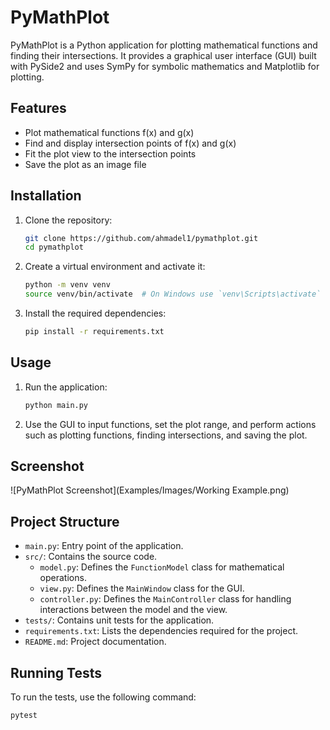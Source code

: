 # PyMathPlot

PyMathPlot is a Python application for plotting mathematical functions and finding their intersections. It provides a graphical user interface (GUI) built with PySide2 and uses SymPy for symbolic mathematics and Matplotlib for plotting.

## Features

- Plot mathematical functions f(x) and g(x)
- Find and display intersection points of f(x) and g(x)
- Fit the plot view to the intersection points
- Save the plot as an image file

## Installation

1. Clone the repository:
    ```sh
    git clone https://github.com/ahmadel1/pymathplot.git
    cd pymathplot
    ```

2. Create a virtual environment and activate it:
    ```sh
    python -m venv venv
    source venv/bin/activate  # On Windows use `venv\Scripts\activate`
    ```

3. Install the required dependencies:
    ```sh
    pip install -r requirements.txt
    ```

## Usage

1. Run the application:
    ```sh
    python main.py
    ```

2. Use the GUI to input functions, set the plot range, and perform actions such as plotting functions, finding intersections, and saving the plot.

## Screenshot

![PyMathPlot Screenshot](Examples/Images/Working Example.png)

## Project Structure

- `main.py`: Entry point of the application.
- `src/`: Contains the source code.
  - `model.py`: Defines the `FunctionModel` class for mathematical operations.
  - `view.py`: Defines the `MainWindow` class for the GUI.
  - `controller.py`: Defines the `MainController` class for handling interactions between the model and the view.
- `tests/`: Contains unit tests for the application.
- `requirements.txt`: Lists the dependencies required for the project.
- `README.md`: Project documentation.

## Running Tests

To run the tests, use the following command:
```sh
pytest